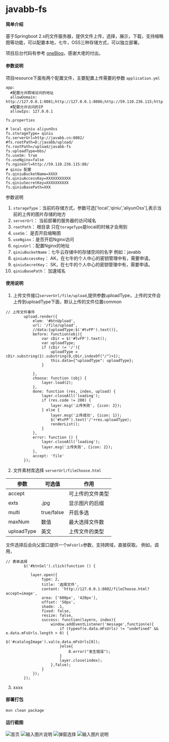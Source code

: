 # javabb-fs

#### 简单介绍
基于Springboot 2.x的文件服务器，提供文件上传，选择，展示，下载，支持缩略图等功能，可以配置本地，七牛，OSS三种存储方式，可以独立部署。

项目后台代码有参考 [oneBlog](https://gitee.com/yadong.zhang/DBlog)，感谢大佬的付出。



#### 参数说明
项目resource下面有两个配置文件，主要配置上传需要的参数
`application.yml`

```
app:
  #配置允许跨域访问的地址
  allowDomain: http://127.0.0.1:8081;http://127.0.0.1:8086;http://59.110.236.115;http://59.110.236.115:86;
  #配置允许访问的IP
  allowIps: 127.0.0.1
```
`fs.properties`

```
# local qiniu aliyunOss
fs.storageType= qiniu
fs.serverUrl=http://javabb.cn:8082/
#fs.rootPath=D:/javabb/upload/
fs.rootPath=/upload/javabb-fs
fs.uploadType=bbs/
fs.useSm: true
fs.useNginx=false
fs.nginxUrl=http://59.110.236.115:80/
# qiniu 配置
fs.qiniuBucketName=XXXX
fs.qiniuAccessKey=XXXXXXXXXXX
fs.qiniuSecretKey=XXXXXXXXXX
fs.qiniuBasePath=XXX
```
参数说明
1. `storageType`：当前的存储方式，参数可选['local','qiniu','aliyunOss'],表示当前的上传的图片存储的地方
2. `serverUrl`： 当前部署的服务器的访问域名
3. `rootPath`： 根目录 只在`torageType`是local的时候才会用到
4. `useSm`： 是否开启缩略图
5. `useNginx`：是否开启Nginx访问
6. `nginxUrl`：配置Nginx的地址
7. `qiniuBucketName`：七牛云存储中的存储空间的名字 例如：javabb
8. `qiniuAccessKey`： AK，在七牛的个人中心的密钥管理中有，需要申请。
9. `qiniuSecretKey`： SK，在七牛的个人中心的密钥管理中有，需要申请。
10. `qiniuBasePath`： 加速域名

#### 使用说明

1. 上传文件接口`serverUrl/file/upload`,提供参数uploadType，上传的文件会上传到uploadType下面，默认上传的文件位置common

```
// 上传文件事件
        upload.render({
            elem: '#btnUpload',
            url: '/file/upload',
            //data:{uploadType:$('#tvFP').text()},
            before: function(obj){
                var cDir = $('#tvFP').text();
                var uploadType;
                if (cDir != '/'){
                    uploadType = cDir.substring(1).substring(0,cDir.indexOf("/")+1);
                    this.data={"uploadType": uploadType};
                }

            },
            choose: function (obj) {
                layer.load(2);
            },
            done: function (res, index, upload) {
                layer.closeAll('loading');
                if (res.code != 200) {
                    layer.msg('上传失败', {icon: 2});
                } else {
                    layer.msg('上传成功', {icon: 1});
                    $('#tvFP').text('/'+res.uploadType);
                    renderList();
                }
            },
            error: function () {
                layer.closeAll('loading');
                layer.msg('上传失败', {icon: 2});
            },
            accept: 'file'
        });
```

2. 文件素材库选择 `serverUrl/fileChoose.html` 

| 参数       | 可选值     | 作用             |
| ---------- | ---------- | ---------------- |
| accept     |            | 可上传的文件类型 |
| exts       | .jpg       | 显示图片的后缀       |
| multi      | true/false | 开启多选         |
| maxNum     | 数值       | 最大选择文件数   |
| uploadType | 英文       | 上传文件的类型   |

文件选择后会向父窗口提供一个`mFsUrls`参数，支持跨域，直接获取。
例如，调用，

```
// 表单选择
        $('#btnSel').click(function () {

           layer.open({
                type: 2,
                title: '选择文件',
                content: 'http://127.0.0.1:8082/fileChoose.html?accept=image',
                area: ['600px', '420px'],
                offset: '50px',
                shade: .1,
                fixed: false,
                resize: false,
                success: function(layero, index){
                    window.addEventListener('message',function(e){
                        if (typeof(e.data.mFsUrls) != "undefined" && e.data.mFsUrls.length > 0) {
                                $('#catalogImage').val(e.data.mFsUrls[0]);
                        }else{
                            B.error("发生错误");
                        }
                        layer.close(index);
                    },false);
                }
            });
        });
```


3. xxxx

#### 部署打包

```
mvn clean package
```
#### 运行截图

![首页](https://images.gitee.com/uploads/images/2019/0712/131706_70f2d2f8_732467.png "屏幕截图.png")
![输入图片说明](https://images.gitee.com/uploads/images/2019/0712/131739_51f4b4ff_732467.png "屏幕截图.png")
![弹窗选择](https://images.gitee.com/uploads/images/2019/0712/131806_54e25377_732467.png "屏幕截图.png")
![输入图片说明](https://images.gitee.com/uploads/images/2019/0712/131855_32cc43f7_732467.png "屏幕截图.png")
